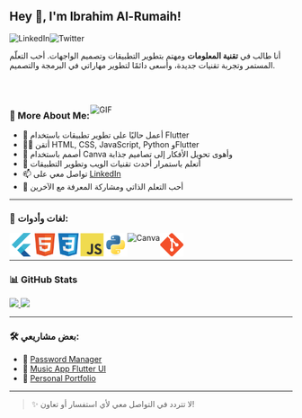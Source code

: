## Hey 👋, I'm Ibrahim Al-Rumaih!

<a href="https://www.linkedin.com/in/your-profile" target="_blank">
  <img align="left" alt="LinkedIn" src="https://raw.githubusercontent.com/rahul-jha98/rahul-jha98/561d474902b59c7429ec22bb73e225696c27b202/assets/linkedin.svg" height="18px"/>
</a>
<a href="https://twitter.com/your-handle" target="_blank">
  <img align="left" alt="Twitter" src="https://raw.githubusercontent.com/rahul-jha98/rahul-jha98/561d474902b59c7429ec22bb73e225696c27b202/assets/twitter.svg" height="18px"/>
</a>

<br/>

أنا طالب في **تقنية المعلومات** ومهتم بتطوير التطبيقات وتصميم الواجهات. أحب التعلّم المستمر وتجربة تقنيات جديدة، وأسعى دائمًا لتطوير مهاراتي في البرمجة والتصميم.

<br/><br/>

<img align="right" alt="GIF" src="https://raw.githubusercontent.com/rahul-jha98/rahul-jha98/main/techstack.gif" width="360px"/>

### 🧐 More About Me:

- 🎯 أعمل حاليًا على تطوير تطبيقات باستخدام Flutter  
- 👨‍💻 أتقن HTML, CSS, JavaScript, Python وFlutter  
- 🎨 أصمم باستخدام Canva وأهوى تحويل الأفكار إلى تصاميم جذابة  
- 🌱 أتعلم باستمرار أحدث تقنيات الويب وتطوير التطبيقات  
- 📫 تواصل معي على [LinkedIn](https://www.linkedin.com/in/your-profile)  
- 🧠 أحب التعلم الذاتي ومشاركة المعرفة مع الآخرين  

---

### 🔨 لغات وأدوات:

<a href="https://flutter.dev" target="_blank">
  <img align="left" src="https://raw.githubusercontent.com/devicons/devicon/master/icons/flutter/flutter-original.svg" alt="flutter" height="42px"/>
</a>
<a href="https://developer.mozilla.org/en-US/docs/Web/HTML" target="_blank">
  <img align="left" alt="HTML" height="42px" src="https://raw.githubusercontent.com/devicons/devicon/master/icons/html5/html5-original.svg"/>
</a>
<a href="https://developer.mozilla.org/en-US/docs/Web/CSS" target="_blank">
  <img align="left" alt="CSS" height="42px" src="https://raw.githubusercontent.com/devicons/devicon/master/icons/css3/css3-original.svg"/>
</a>
<a href="https://developer.mozilla.org/en-US/docs/Web/JavaScript" target="_blank">
  <img align="left" alt="JavaScript" height="42px" src="https://raw.githubusercontent.com/devicons/devicon/master/icons/javascript/javascript-original.svg"/>
</a>
<a href="https://www.python.org/" target="_blank">
  <img align="left" alt="Python" height="42px" src="https://raw.githubusercontent.com/devicons/devicon/master/icons/python/python-original.svg"/>
</a>
<a href="https://www.canva.com/" target="_blank">
  <img align="left" alt="Canva" height="42px" src="https://img.icons8.com/color/48/000000/canva.png"/>
</a>
<a href="https://git-scm.com/" target="_blank">
  <img align="left" alt="Git" height="42px" src="https://raw.githubusercontent.com/devicons/devicon/master/icons/git/git-original.svg"/>
</a>

<br/><br/>

---

### 📊 GitHub Stats

<a href="https://github.com/your-github-username">
  <img src="https://github-readme-stats.vercel.app/api?username=your-github-username&show_icons=true&theme=tokyonight" />
  <img src="https://github-readme-stats.vercel.app/api/top-langs/?username=your-github-username&layout=compact&theme=tokyonight" />
</a>

---

### 🛠️ بعض مشاريعي:

- 🔑 [Password Manager](https://github.com/your-github-username/password-manager)  
- 🎵 [Music App Flutter UI](https://github.com/your-github-username/music-app-ui)  
- 📘 [Personal Portfolio](https://github.com/your-github-username/portfolio)  

---

> ✨ لا تتردد في التواصل معي لأي استفسار أو تعاون!

